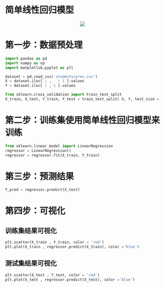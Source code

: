 # 简单线性回归模型


<p align="center">
  <img src="https://github.com/wengJJ/100-Days-Of-ML-Code/blob/master/Info-graphs/Day%202.jpg">
</p>


# 第一步：数据预处理
```python
import pandas as pd
import numpy as np
import matplotlib.pyplot as plt

dataset = pd.read_csv('studentscores.csv')
X = dataset.iloc[ : ,   : 1 ].values
Y = dataset.iloc[ : , 1 ].values

from sklearn.cross_validation import train_test_split
X_train, X_test, Y_train, Y_test = train_test_split( X, Y, test_size = 1/4, random_state = 0) 
```

# 第二步：训练集使用简单线性回归模型来训练
 ```python
 from sklearn.linear_model import LinearRegression
 regressor = LinearRegression()
 regressor = regressor.fit(X_train, Y_train)
 ```
 # 第三步：预测结果
 ```python
 Y_pred = regressor.predict(X_test)
 ```
 
 # 第四步：可视化 
 ## 训练集结果可视化
 ```python
 plt.scatter(X_train , Y_train, color = 'red')
 plt.plot(X_train , regressor.predict(X_train), color ='blue')
 ```
 ## 测试集结果可视化
 ```python
 plt.scatter(X_test , Y_test, color = 'red')
 plt.plot(X_test , regressor.predict(X_test), color ='blue')
 ``` 
